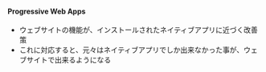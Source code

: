#### Progressive Web Apps

* ウェブサイトの機能が、インストールされたネイティブアプリに近づく改善策
* これに対応すると、元々はネイティブアプリでしか出来なかった事が、ウェブサイトで出来るようになる
